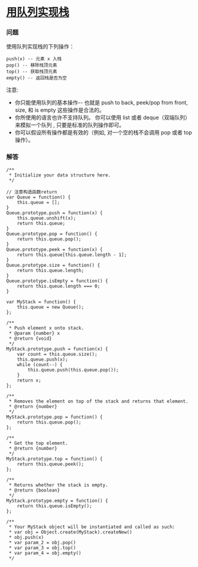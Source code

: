 # [用队列实现栈](https://leetcode-cn.com/problems/implement-stack-using-queues)

### 问题

使用队列实现栈的下列操作：

```
push(x) -- 元素 x 入栈
pop() -- 移除栈顶元素
top() -- 获取栈顶元素
empty() -- 返回栈是否为空
```
注意:

* 你只能使用队列的基本操作-- 也就是 push to back, peek/pop from front, size, 和 is empty 这些操作是合法的。
* 你所使用的语言也许不支持队列。 你可以使用 list 或者 deque（双端队列）来模拟一个队列 , 只要是标准的队列操作即可。
* 你可以假设所有操作都是有效的（例如, 对一个空的栈不会调用 pop 或者 top 操作）。

### 解答

```
/**
 * Initialize your data structure here.
 */

// 注意构造函数return
var Queue = function() {
    this.queue = [];
}
Queue.prototype.push = function(x) {
    this.queue.unshift(x);
    return this.queue;
}
Queue.prototype.pop = function() {
    return this.queue.pop();
}
Queue.prototype.peek = function(x) {
    return this.queue[this.queue.length - 1];
}
Queue.prototype.size = function() {
    return this.queue.length;
}
Queue.prototype.isEmpty = function() {
    return this.queue.length === 0;
}

var MyStack = function() {
    this.queue = new Queue();
};

/**
 * Push element x onto stack.
 * @param {number} x
 * @return {void}
 */
MyStack.prototype.push = function(x) {
    var count = this.queue.size();
    this.queue.push(x);
    while (count--) {
        this.queue.push(this.queue.pop());
    }
    return x;
};

/**
 * Removes the element on top of the stack and returns that element.
 * @return {number}
 */
MyStack.prototype.pop = function() {
    return this.queue.pop();
};

/**
 * Get the top element.
 * @return {number}
 */
MyStack.prototype.top = function() {
    return this.queue.peek();
};

/**
 * Returns whether the stack is empty.
 * @return {boolean}
 */
MyStack.prototype.empty = function() {
    return this.queue.isEmpty();
};

/**
 * Your MyStack object will be instantiated and called as such:
 * var obj = Object.create(MyStack).createNew()
 * obj.push(x)
 * var param_2 = obj.pop()
 * var param_3 = obj.top()
 * var param_4 = obj.empty()
 */
```